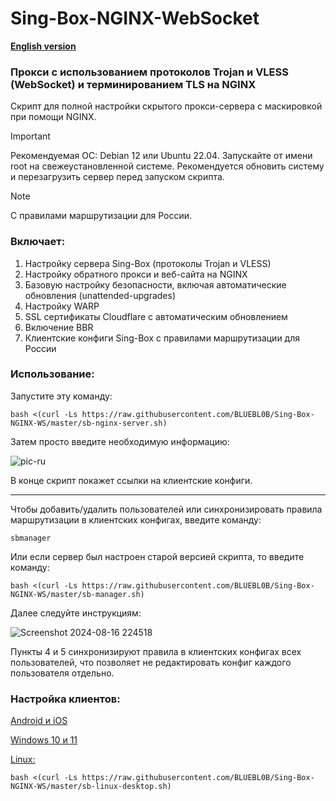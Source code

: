 # Sing-Box-NGINX-WebSocket

[**English version**](https://github.com/BLUEBL0B/Sing-Box-NGINX-WS/blob/main/README-ENG.md)

### Прокси с использованием протоколов Trojan и VLESS (WebSocket) и терминированием TLS на NGINX
Скрипт для полной настройки скрытого прокси-сервера с маскировкой при помощи NGINX.

> [!IMPORTANT]
> Рекомендуемая ОС: Debian 12 или Ubuntu 22.04. Запускайте от имени root на свежеустановленной системе. Рекомендуется обновить систему и перезагрузить сервер перед запуском скрипта.

> [!NOTE]
> С правилами маршрутизации для России.
 
### Включает:
1) Настройку сервера Sing-Box (протоколы Trojan и VLESS)
2) Настройку обратного прокси и веб-сайта на NGINX
3) Базовую настройку безопасности, включая автоматические обновления (unattended-upgrades)
4) Настройку WARP
5) SSL сертификаты Cloudflare с автоматическим обновлением
6) Включение BBR
7) Клиентские конфиги Sing-Box с правилами маршрутизации для России
 
### Использование:

Запустите эту команду:

```
bash <(curl -Ls https://raw.githubusercontent.com/BLUEBL0B/Sing-Box-NGINX-WS/master/sb-nginx-server.sh)
```
Затем просто введите необходимую информацию:

![pic-ru](https://github.com/user-attachments/assets/0ead575d-2b63-4761-921d-2791b666bf67)

В конце скрипт покажет ссылки на клиентские конфиги.

-----

Чтобы добавить/удалить пользователей или синхронизировать правила маршрутизации в клиентских конфигах, введите команду:

```
sbmanager
```

Или если сервер был настроен старой версией скрипта, то введите команду:

```
bash <(curl -Ls https://raw.githubusercontent.com/BLUEBL0B/Sing-Box-NGINX-WS/master/sb-manager.sh)
```

Далее следуйте инструкциям:

![Screenshot 2024-08-16 224518](https://github.com/user-attachments/assets/73232050-354e-4be8-9472-5f0fa705996e)

Пункты 4 и 5 синхронизируют правила в клиентских конфигах всех пользователей, что позволяет не редактировать конфиг каждого пользователя отдельно.

### Настройка клиентов:
[Android и iOS](https://github.com/BLUEBL0B/Sing-Box-NGINX-WS/blob/main/Client-Guidelines/Sing-Box-Android-iOS-ru.pdf)

[Windows 10 и 11](https://github.com/BLUEBL0B/Sing-Box-NGINX-WS/blob/main/Client-Guidelines/Sing-Box-Windows-10-11-ru.pdf)

[Linux:](https://github.com/BLUEBL0B/Sing-Box-NGINX-WS/tree/main?tab=readme-ov-file#%D0%BD%D0%B0%D1%81%D1%82%D1%80%D0%BE%D0%B9%D0%BA%D0%B0-%D0%BA%D0%BB%D0%B8%D0%B5%D0%BD%D1%82%D0%BE%D0%B2)
```
bash <(curl -Ls https://raw.githubusercontent.com/BLUEBL0B/Sing-Box-NGINX-WS/master/sb-linux-desktop.sh)
```
